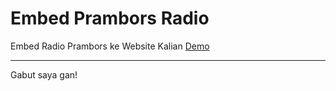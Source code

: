 # Embed Prambors Radio
Embed Radio Prambors ke Website Kalian
<a href="https://htmlpreview.github.io/?https://github.com/izulwahidin/Embed-Prambors-Radio/blob/main/embed.html" target="_blank">Demo</a>
<hr>
Gabut saya gan!
